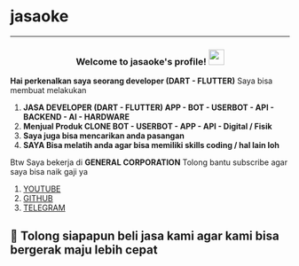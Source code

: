 # jasaoke

---
<h3 align="center">
  Welcome to jasaoke's profile!
  <img src="https://media.giphy.com/media/hvRJCLFzcasrR4ia7z/giphy.gif" width="28">
</h3>

**Hai perkenalkan saya seorang developer (DART - FLUTTER)**
Saya bisa membuat melakukan

1. **JASA DEVELOPER (DART - FLUTTER) APP - BOT - USERBOT - API - BACKEND - AI - HARDWARE**
2. **Menjual Produk CLONE BOT - USERBOT - APP - API - Digital / Fisik**
3. **Saya juga bisa mencarikan anda pasangan**
4. **SAYA Bisa melatih anda agar bisa memiliki skills coding / hal lain loh**

Btw Saya bekerja di **GENERAL CORPORATION** Tolong bantu subscribe agar saya bisa naik gaji ya

1. [YOUTUBE](https://www.youtube.com/@GENERALCORP)
2. [GITHUB](https://github.com/generalcorporation)
3. [TELEGRAM](https://t.me/GENERALCORPORATIONBOT?start=ref_gh_readme_jasaoke)

🙏️ **Tolong siapapun beli jasa kami agar kami bisa bergerak maju lebih cepat**
---